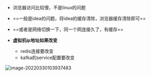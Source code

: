 - 浏览器访问比较慢，不是linux的问题
- ==一般是idea的问题，将idea的缓存清除，浏览器缓存清除即可==
- ==或者是网络切换一下，同一个网连接久了，有缓存==

- **虚拟机ip地址如果改变**
  - redis连接要改变
  - kafka的service配置要改变

![image-20220330103937483](C:\Users\ls2690069470\AppData\Roaming\Typora\typora-user-images\image-20220330103937483.png)